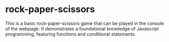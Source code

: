 # rock-paper-scissors

This is a basic rock-paper-scissors game that can be played in the console of the webpage. It demonstrates a foundational knowledge of Javascript programming, featuring functions and conditional statements.